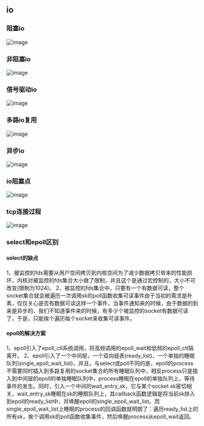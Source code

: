 ## io

### 阻塞io

![image](https://github.com/2Youself/learn/assets/135308244/2f20958d-17e9-428d-a14f-54b7539feb03)

### 非阻塞io

![image](https://github.com/2Youself/learn/assets/135308244/f0780f58-6837-4018-9d47-a3c7e38885ad)

### 信号驱动io

![image](https://github.com/2Youself/learn/assets/135308244/b4117884-6242-4548-aefc-cf493bf9c989)

### 多路io复用

![image](https://github.com/2Youself/learn/assets/135308244/6838aa44-6b40-4299-8444-3f06a4d23f5d)

### 异步io

![image](https://github.com/2Youself/learn/assets/135308244/0f8c355c-ef44-4bd6-8583-830896a0f969)

### io阻塞点

![image](https://github.com/2Youself/learn/assets/135308244/c1a8c463-918b-4924-aa47-17a8c40b3f93)

### tcp连接过程

![image](https://github.com/2Youself/learn/assets/135308244/62c0cdc5-d1e5-44b9-adb0-3b9498a083d7)

### select和epoll区别

#### select的缺点

1、被监控的fds需要从用户空间拷贝到内核空间为了减少数据拷贝带来的性能损坏，内核对被监控的fds集合大小做了限制，并且这个是通过宏控制的，大小不可改变(限制为1024)。
2、被监控的fds集合中，只要有一个有数据可读，整个socket集合就会被遍历一次调用sk的poll函数收集可读事件由于当初的需求是朴素，仅仅关心是否有数据可读这样一个事件，当事件通知来的时候，由于数据的到来是异步的，我们不知道事件来的时候，有多少个被监控的socket有数据可读了，于是，只能挨个遍历每个socket来收集可读事件。

#### epoll的解决方案

1、epoll引入了epoll_ctl系统调用，将高频调用的epoll_wait和低频的epoll_ctl隔离开。
2、epoll引入了一个中间层，一个双向链表(ready_list)，一个单独的睡眠队列(single_epoll_wait_list)，并且，与select或poll不同的是，epoll的process不需要同时插入到多路复用的socket集合的所有睡眠队列中，相反process只是插入到中间层的epoll的单独睡眠队列中，process睡眠在epoll的单独队列上，等待事件的发生。同时，引入一个中间的wait_entry_sk，它与某个socket sk密切相关，wait_entry_sk睡眠在sk的睡眠队列上，其callback函数逻辑是将当前sk排入到epoll的ready_list中，并唤醒epoll的single_epoll_wait_list。而single_epoll_wait_list上睡眠的process的回调函数就明朗了：遍历ready_list上的所有sk，挨个调用sk的poll函数收集事件，然后唤醒process从epoll_wait返回。
